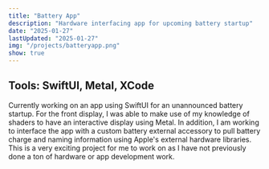 ```yaml
---
title: "Battery App"
description: "Hardware interfacing app for upcoming battery startup"
date: "2025-01-27"
lastUpdated: "2025-01-27"
img: "/projects/batteryapp.png"
show: true
---
```


## Tools: SwiftUI, Metal, XCode

 Currently working on an app using SwiftUI for an unannounced battery startup. For the front display, I was able to make use of my knowledge of shaders to have an interactive display using Metal. In addition, I am working to interface the app with a custom battery external accessory to pull battery charge and naming information using Apple's external hardware libraries. This is a very exciting project for me to work on as I have not previously done a ton of hardware or app development work.
